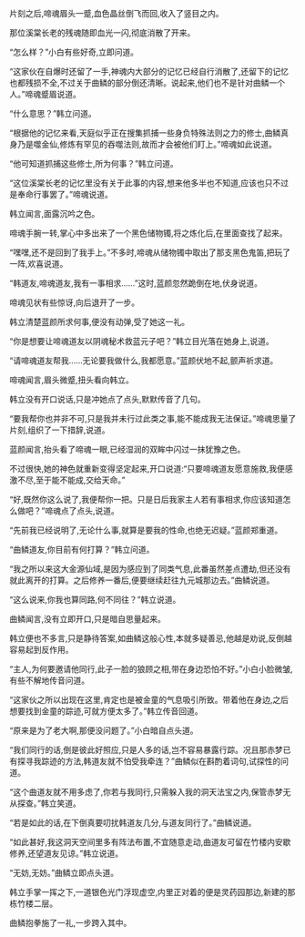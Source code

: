 
片刻之后,啼魂眉头一蹙,血色晶丝倒飞而回,收入了竖目之内。

那位溪棠长老的残魂随即血光一闪,彻底消散了开来。

“怎么样？”小白有些好奇,立即问道。

“这家伙在自爆时还留了一手,神魂内大部分的记忆已经自行消散了,还留下的记忆也都残损不全,不过关于曲鳞的部分倒还清晰。说起来,他们也不是针对曲鳞一个人。”啼魂蹙眉说道。

“什么意思？”韩立问道。

“根据他的记忆来看,天庭似乎正在搜集抓捕一些身负特殊法则之力的修士,曲鳞真身乃是噬金仙,修炼有罕见的吞噬法则,故而才会被他们盯上。”啼魂如此说道。

“他可知道抓捕这些修士,所为何事？”韩立问道。

“这位溪棠长老的记忆里没有关于此事的内容,想来他多半也不知道,应该也只不过是奉命行事罢了。”啼魂说道。

韩立闻言,面露沉吟之色。

啼魂手腕一转,掌心中多出来了一个黑色储物镯,将之炼化后,在里面查找了起来。

“嘿嘿,还不是回到了我手上。”不多时,啼魂从储物镯中取出了那支黑色鬼笛,把玩了一阵,欢喜说道。

“韩道友,啼魂道友,我有一事相求……”这时,蓝颜忽然跪倒在地,伏身说道。

啼魂见状有些惊讶,向后退开了一步。

韩立清楚蓝颜所求何事,便没有动弹,受了她这一礼。

“你是想要让啼魂道友以阴魂秘术救蓝元子吧？”韩立目光落在她身上,说道。

“请啼魂道友帮我……无论要我做什么,我都愿意。”蓝颜伏地不起,颤声祈求道。

啼魂闻言,眉头微蹙,扭头看向韩立。

韩立没有开口说话,只是冲她点了点头,默默传音了几句。

“要我帮你也并非不可,只是我并未行过此类之事,能不能成我无法保证。”啼魂思量了片刻,组织了一下措辞,说道。

蓝颜闻言,抬头看了啼魂一眼,已经湿润的双眸中闪过一抹犹豫之色。

不过很快,她的神色就重新变得坚定起来,开口说道:“只要啼魂道友愿意施救,我便感激不尽,至于能不能成,交给天命。”

“好,既然你这么说了,我便帮你一把。只是日后我家主人若有事相求,你应该知道怎么做吧？”啼魂点了点头,说道。

“先前我已经说明了,无论什么事,就算是要我的性命,也绝无迟疑。”蓝颜郑重道。

“曲鳞道友,你目前有何打算？”韩立问道。

“我之所以来这大金源仙域,是因为感应到了同类气息,此番虽然差点遭劫,但还没有就此离开的打算。之后修养一番后,便要继续赶往九元城那边去。”曲鳞说道。

“这么说来,你我也算同路,何不同往？”韩立说道。

曲鳞闻言,没有立即开口,只是暗自思量起来。

韩立便也不多言,只是静待答案,如曲鳞这般心性,本就多疑善忌,他越是劝说,反倒越容易起到反作用。

“主人,为何要邀请他同行,此子一脸的狼顾之相,带在身边恐怕不好。”小白小脸微皱,有些不解地传音问道。

“这家伙之所以出现在这里,肯定也是被金童的气息吸引所致。带着他在身边,之后想要找到金童的踪迹,可就方便太多了。”韩立传音回道。

“原来是为了老大啊,那便没问题了。”小白暗自点头道。

“我们同行的话,倒是彼此好照应,只是人多的话,岂不容易暴露行踪。况且那赤梦已有探寻我踪迹的方法,韩道友就不怕受我牵连？”曲鳞似在斟酌着词句,试探性的问道。

“这个曲道友就不用多虑了,你若与我同行,只需躲入我的洞天法宝之内,保管赤梦无从探查。”韩立笑道。

“若是如此的话,在下倒真要叨扰韩道友几分,与道友同行了。”曲鳞说道。

“如此甚好,我这洞天空间里多有阵法布置,不宜随意走动,曲道友可留在竹楼内安歇修养,还望道友见谅。”韩立说道。

“无妨,无妨。”曲鳞立即点头道。

韩立手掌一挥之下,一道银色光门浮现虚空,内里正对着的便是灵药园那边,新建的那栋竹楼二层。

曲鳞抱拳施了一礼,一步跨入其中。